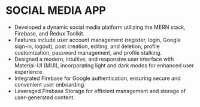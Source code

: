 # SOCIAL MEDIA APP

-	Developed a dynamic social media platform utilizing the MERN stack, Firebase, and Redux Toolkit.
-	Features include user account management (register, login, Google sign-in, logout), post creation, editing, and deletion, profile customization, password management, and profile stalking.
-	Designed a modern, intuitive, and responsive user interface with Material-UI (MUI), incorporating light and dark modes for enhanced user experience.
-	Integrated Firebase for Google authentication, ensuring secure and convenient user onboarding. 
-	Leveraged Firebase Storage for efficient management and storage of user-generated content. 
